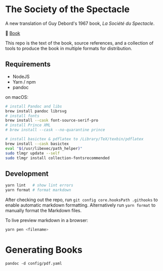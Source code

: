 # The Society of the Spectacle

A new translation of Guy Debord's 1967 book, _La Société du Spectacle_.

📕 [Book](chapters/index.md)

This repo is the text of the book, source references, and a collection of tools
to produce the book in multiple formats for distribution.

## Requirements

- NodeJS
- Yarn / npm
- pandoc

on macOS:

```bash
# install Pandoc and libs
brew install pandoc librsvg
# install fonts
brew install --cask font-source-serif-pro
# install Prince XML
# brew install --cask --no-quarantine prince

# install basictex & pdflatex to /Library/TeX/texbin/pdflatex
brew install --cask basictex
eval "$(/usr/libexec/path_helper)"
sudo tlmgr update --self
sudo tlmgr install collection-fontsrecommended


```

## Development

```bash
yarn lint   # show lint errors
yarn format # format markdown
```

After checking out the repo, run `git config core.hooksPath .githooks` to enable
automatic markdown formatting. Alternatively run `yarn format` to manually
format the Markdown files.

To live preview markdown in a browser:

```bash
yarn pen <filename>
```

# Generating Books

```
pandoc -d config/pdf.yaml
```
